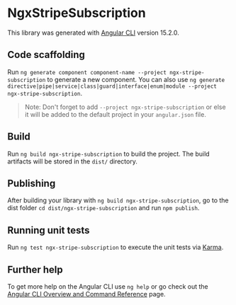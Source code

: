 # NgxStripeSubscription

This library was generated with [Angular CLI](https://github.com/angular/angular-cli) version 15.2.0.

## Code scaffolding

Run `ng generate component component-name --project ngx-stripe-subscription` to generate a new component. You can also use `ng generate directive|pipe|service|class|guard|interface|enum|module --project ngx-stripe-subscription`.
> Note: Don't forget to add `--project ngx-stripe-subscription` or else it will be added to the default project in your `angular.json` file. 

## Build

Run `ng build ngx-stripe-subscription` to build the project. The build artifacts will be stored in the `dist/` directory.

## Publishing

After building your library with `ng build ngx-stripe-subscription`, go to the dist folder `cd dist/ngx-stripe-subscription` and run `npm publish`.

## Running unit tests

Run `ng test ngx-stripe-subscription` to execute the unit tests via [Karma](https://karma-runner.github.io).

## Further help

To get more help on the Angular CLI use `ng help` or go check out the [Angular CLI Overview and Command Reference](https://angular.io/cli) page.
